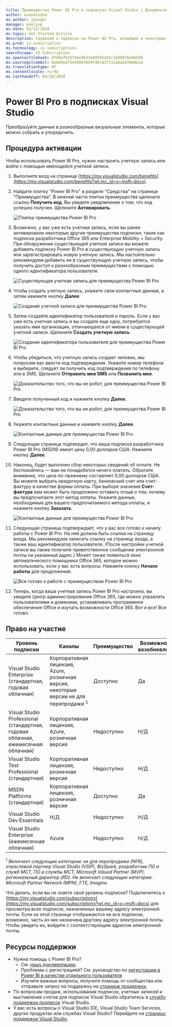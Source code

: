 ```yaml
---
title: Преимущество Power BI Pro в подписках Visual Studio | Документация Майкрософт
author: evanwindom
ms.author: jaunger
manager: evelynp
ms.date: 01/12/2018
ms.topic: Get-Started-Article
description: Сведения о подписке на Power BI Pro, входящей в некоторые подписки Visual Studio.
ms.prod: vs-subscription
ms.technology: vs-subscriptions
searchscope: VS Subscription
ms.openlocfilehash: 4f50af635744e9633e09765dd2c1b08876e0b598
ms.sourcegitcommit: 6a9d5bd75e50947659fd6c837111a6a547884e2a
ms.translationtype: HT
ms.contentlocale: ru-RU
ms.lasthandoff: 04/16/2018
---
```

# <a name="power-bi-pro-in-visual-studio-subscriptions"></a>Power BI Pro в подписках Visual Studio

Преобразуйте данные в разнообразные визуальные элементы, которые можно собрать и упорядочить. 

## <a name="activation-steps"></a>Процедура активации
Чтобы использовать Power BI Pro, нужно настроить учетную запись или войти с помощью имеющейся учетной записи. 
1.  Выполните вход на странице [https://my.visualstudio.com/benefits](https://my.visualstudio.com/benefits?wt.mc_id=o~msft~docs).

2.  Найдите плитку "Power BI Pro" в разделе "Средства" на странице "Преимущества". В нижней части плитки преимущества щелкните ссылку **Получить код**.   Вы увидите уведомление о том, что код успешно получен.  Щелкните **Активировать**. 

    ![Плитка преимущества Power BI Pro](_img\vs-pbi\vs-pbi-tile.png)  

2. Возможно, у вас уже есть учетная запись, если вы ранее активировали некоторые другие преимущества подписки, такие как подписка разработчика Office 365 или Enterprise Mobility + Security.  При обнаружении существующей учетной записи вы можете добавить подписку Power BI Pro в существующую учетную запись или зарегистрировать новую учетную запись.  Мы настоятельно рекомендуем добавить ее в существующую учетную запись, чтобы получить доступ к разнообразным преимуществам с помощью одного идентификатора пользователя.  

    ![Существующая учетная запись для преимущества Power BI Pro](_img\vs-pbi\vs-pbi-existing-account.png) 

3.  Чтобы создать учетную запись, укажите свои контактные данные, а затем нажмите кнопку **Далее**.

    ![Создание учетной записи для преимущества Power BI Pro](_img\vs-pbi\vs-pbi-create-account-cropped.png) 


4.  Затем создайте идентификатор пользователя и пароль.  Если у вас уже есть учетная запись и вы создали еще одну, потребуется указать имя организации, отличающееся от имени в существующей учетной записи.  Щелкните **Создать учетную запись**.

    ![Создание идентификатора пользователя для преимущества Power BI Pro](_img\vs-pbi\vs-pbi-create-user-id-cropped.png) 


5.  Чтобы убедиться, что учетную запись создает человек, мы попросим вас ввести код подтверждения.  Укажите номер телефона и выберите, следует ли получить код подтверждения по телефону или в SMS.  Щелкните **Отправить мне SMS** или **Позвонить мне**.

    ![Доказательство того, что вы не робот, для преимущества Power BI Pro](_img\vs-pbi\vs-pbi-robot1-cropped.png) 


6.  Введите полученный код и нажмите кнопку **Далее**. 

    ![Доказательство того, что вы не робот, для преимущества Power BI Pro](_img\vs-pbi\vs-pbi-robot2-cropped.png) 

7.  Укажите контактные данные и нажмите кнопку **Далее**. 

    ![Контактные данные для преимущества Power BI Pro](_img\vs-pbi\vs-pbi-contact-cropped.png)


8.  Следующая страница подтвердит, что ваша подписка разработчика Power BI Pro (MSDN) имеет цену 0,00 долларов США.  Нажмите кнопку **Далее**.

9.  Наконец, будет выполнен сбор некоторых сведений об оплате.  Не беспокойтесь — вам не понадобится ничего платить.  Обратите внимание, что цена по-прежнему составляет 0,00 долларов США.  Вы можете выбрать кредитную карту, банковский счет или счет-фактуру в качестве формы оплаты.  При выборе значения **Счет-фактура** вам может быть предложено оставить отзыв о том, почему вы предпочитаете этот метод оплаты.  Укажите данные, необходимые для вашего предпочитаемого метода оплаты, и нажмите кнопку **Заказать**.  

    ![Контактные данные для преимущества Power BI Pro](_img\vs-pbi\vs-pbi-payment-blurred-cropped.png)

10. Следующая страница подтверждает, что у вас все готово к началу работы с Power BI Pro.  На ней должна быть ссылка на страницу входа.  Мы рекомендуем записать ссылку на страницу входа, а также ваш идентификатор пользователя.  (После настройки учетной записи вы также получите приветственное сообщение электронной почты на указанный адрес.)  Может также появиться окно автоматического помощника Office 365, которое можно использовать, если у вас есть вопросы.  Нажмите кнопку **Начало работы** для продолжения.

    ![Все готово к работе с преимуществом Power BI Pro](_img\vs-pbi\vs-pbi-all-set-cropped.png) 


11. Теперь, когда ваша учетная запись Power BI Pro настроена, вы увидите Центр администрирования Office 365, где можно управлять пользователями и доменами, устанавливать программное обеспечение Office и изучать возможности Office 365.  Вот и все!  Все готово. 

## <a name="eligibility"></a>Право на участие
| Уровень подписки                                                 |     Каналы                                            | Преимущество                                                          | Возможность возобновления    |
|--------------------------------------------------------------------|---------------------------------------------------------|------------------------------------------------------------------|---------------|
| Visual Studio Enterprise (стандартная, годовая облачная)   | Корпоративная лицензия, Azure, розничная версия, некоторые версии не для перепродажи <sup>1</sup> | Доступно       |  Да|
| Visual Studio Professional (стандартная, годовая облачная, ежемесячная облачная) | Корпоративная лицензия, Azure, розничная версия                                       | Недоступно                                                            |Н/Д         |
| Visual Studio Test Professional (стандартная)                         | Корпоративная лицензия, розничная версия                                              | Недоступно                                                            |Н/Д         |
| MSDN Platforms (стандартная)                                          | Корпоративная лицензия, розничная версия                                              | Доступно       |  Да|
| Visual Studio Dev Essentials | Н/Д  | Недоступно |Н/Д|
| Visual Studio Enterprise (ежемесячная облачная) | Azure                                       | Недоступно                                  |Н/Д|

<sup>1</sup> *Включает следующие категории: не для перепродажи (NFR), отраслевой партнер Visual Studio (VSIP), BizSpark, разработчик ПО и служб MCT, ПО и службы MCT, Microsoft Valued Partner (MVP), региональный директор (RD).  Не включает следующие категории: Microsoft Partner Network (MPN), FTE, Imagine.*


Что делать, если вы не знаете свой уровень подписки?  Подключитесь к [https://my.visualstudio.com/subscriptions](https://my.visualstudio.com/subscriptions?wt.mc_id=o~msft~docs) для просмотра всех подписок, назначенных вашему адресу электронной почты. Если на этой странице отображаются не все подписки, возможно, часть из них назначена другому адресу электронной почты.  Чтобы увидеть их, войдите с соответствующим адресом электронной почты. 

## <a name="support-resources"></a>Ресурсы поддержки
-  Нужна помощь с Power BI Pro?  
    - См. [нашу документацию](/power-bi/).
    - Проблемы с регистрацией?  См. руководство по [регистрации в Power BI в качестве отдельного пользователя](/power-bi/service-self-service-signup-for-power-bi)
    - Изучите важные вопросы, получите помощь от сообщества или отправьте запрос на поддержку на [странице поддержки](https://powerbi.microsoft.com/support/).
-  По вопросам продаж, использования подписок, учетных записей и выставления счетов для подписок Visual Studio обратитесь в [службу поддержки подписок](https://www.visualstudio.com/subscriptions/support/) Visual Studio.
-  У вас есть вопросы о Visual Studio IDE, Visual Studio Team Services, других продуктах или службах Visual Studio?  Перейдите на [страницу поддержки Visual Studio](https://www.visualstudio.com/support/). 